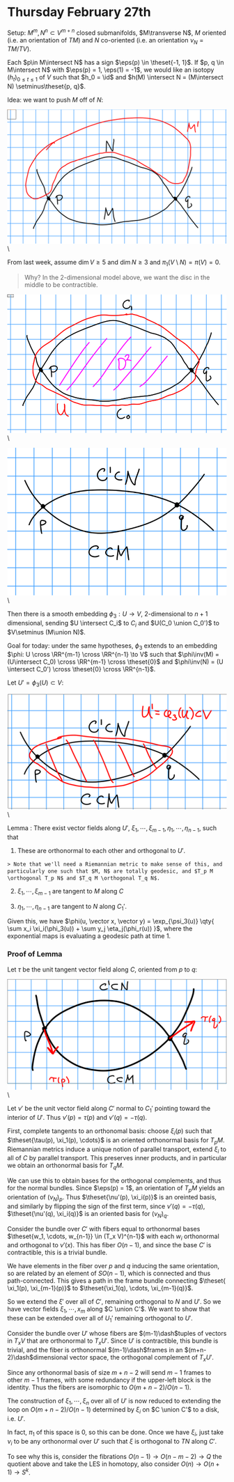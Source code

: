 # Thursday February 27th

Setup: $M^m, N^n \subset V^{m+n}$ closed submanifolds, $M\transverse N$, $M$ oriented (i.e. an orientation of $TM)$ and $N$ co-oriented (i.e. an orientation $\nu_N = TM/TV$).

Each $p\in M\intersect N$ has a sign $\eps(p) \in \theset{-1, 1}$.
If $p, q \in M\intersect N$ with $\eps(p) = 1, \eps(1) = -1$, we would like an isotopy $(h_t)_{0 \leq t \leq 1}$ of $V$ such that $h_0 = \id$ and $h(M) \intersect N = (M\intersect N) \setminus\theset{p, q}$.

Idea: we want to push $M$ off of $N$:

![Image](figures/2020-02-27-11:16.png)\

From last week, assume $\dim V \geq 5$ and $\dim N \geq 3$ and $\pi_1(V\setminus N) = \pi(V) = 0$.

> Why? In the 2-dimensional model above, we want the disc in the middle to be contractible.

![Image](figures/2020-02-27-11:21.png)\

![Image](figures/2020-02-27-11:25.png)\

Then there is a smooth embedding $\phi_3: U \to V$, 2-dimensional to $n+1$ dimensional, sending $U \intersect C_i$ to $C_i$ and $U(C_0 \union C_0')$ to $V\setminus (M\union N)$.

Goal for today: under the same hypotheses, $\phi_3$ extends to an embedding $\phi: U \cross \RR^{m-1} \cross \RR^{n-1} \to V$ such that $\phi\inv(M) = (U\intersect C_0) \cross \RR^{m-1} \cross \theset{0}$ and $\phi\inv(N) = (U \intersect C_0') \cross \theset{0} \cross \RR^{n-1}$.

Let $U' = \phi_3(U) \subset V$:

![Image](figures/2020-02-27-11:26.png)\

Lemma
: There exist vector fields along $U'$, $\xi_1, \cdots, \xi_{m-1}, \eta_1, \cdots, \eta_{n-1}$, such that

  1. These are orthonormal to each other and orthogonal to $U'$.

    > Note that we'll need a Riemannian metric to make sense of this, and particularly one such that $M, N$ are totally geodesic, and $T_p M \orthogonal T_p N$ and $T_q M \orthogonal T_q N$.

  2. $\xi_1, \cdots, \xi_{m-1}$ are tangent to $M$ along $C$

  3. $\eta_1, \cdots, \eta_{n-1}$ are tangent to $N$ along $C_1'$.

Given this, we have $\phi(u, \vector x, \vector y) = \exp_{\psi_3(u)} \qty{ \sum x_i \xi_i(\phi_3(u)) + \sum y_j \eta_j(\phi_r(u))  }$, where the exponential maps is evaluating a geodesic path at time 1.


### Proof of Lemma
Let $\tau$ be the unit tangent vector field along $C$, oriented from $p$ to $q$:

![Image](figures/2020-02-27-11:42.png)\

Let $\nu'$ be the unit vector field along $C'$ normal to $C_1'$ pointing toward the interior of $U'$.
Thus $\nu'(p) = \tau(p)$ and $\nu'(q) = -\tau(q)$.

First, complete tangents to an orthonomal basis: choose $\xi_i(p)$ such that $\theset{\tau(p), \xi_1(p), \cdots}$ is an oriented orthonormal basis for $T_p M$.
Riemannian metrics induce a unique notion of parallel transport, extend $\xi_i$ to all of $C$ by parallel transport.
This preserves inner products, and in particular we obtain an orthonormal basis for $T_q M$.

We can use this to obtain bases for the orthogonal complements, and thus for the normal bundles.
Since $\eps(p) = 1$, an orientation of $T_p M$ yields an orientation of $(\nu_N)_p$.
Thus $\theset{\nu'(p), \xi_i(p)}$ is an oreinted basis, and similarly by flipping the sign of the first term, since $\nu'(q) = -\tau(q)$, $\theset{\nu'(q), \xi_i(q)}$ is an oriented basis for $(\nu_N)_q$.

Consider the bundle over $C'$ with fibers equal to orthonormal bases $\theset{w_1, \cdots, w_{n-1}} \in (T_x V)^{n-1}$ with each $w_i$ orthonormal and orthogonal to $\nu'(x)$.
This has fiber $O(n-1)$, and since the base $C'$ is contractible, this is a trivial bundle.

We have elements in the fiber over $p$ and $q$ inducing the same orientation, so are related by an element of $SO(n-1)$, which is connected and thus path-connected.
This gives a path in the frame bundle connecting $\theset{ \xi_1(p), \xi_{m-1}(p)}$ to $\theset{\xi_1(q), \cdots, \xi_{m-1}(q)}$.

So we extend the $\xi'$ over all of $C'$, remaining orthogonal to $N$ and $U'$.
So we have vector fields $\xi_1, \cdots, x_m$ along $C \union C'$.
We want to show that these can be extended over all of $U_1'$ remaining orthogonal to $U'$.

Consider the bundle over $U'$ whose fibers are $(m-1)\dash$tuples of vectors in $T_x V$ that are orthonormal to $T_x U'$.
Since $U'$ is contractible, this bundle is trivial, and the fiber is orthonormal $(m-1)\dash$frames in an $(m+n-2)\dash$dimensional vector space, the orthogonal complement of $T_x U'$.

Since any orthonormal basis of size $m+n-2$ will send $m-1$ frames to other $m-1$ frames, with some redundancy if the upper-left block is the identity.
Thus the fibers are isomorphic to $O(m + n - 2)/O(n-1)$.

The construction of $\xi_1, \cdots, \xi_n$ over all of $U'$ is now reduced to extending the loop on $O(m+n-2) / O(n-1)$ determined by $\xi_i$ on $C \union C'$ to a disk, i.e. $U'$.

In fact, $\pi_1$ of this space is 0, so this can be done.
Once we have $\xi_i$, just take $\nu_i$ to be any orthonormal over $U'$ such that $\xi$ is orthogonal to $TN$ along $C'$.

To see why this is, consider the fibrations $O(n-1) \to O(n-m-2) \to Q$ the quotient above and take the LES in homotopy, also consider $O(n) \to O(n+1) \to S^k$.
